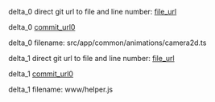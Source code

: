 delta_0 direct git url to file and line number: [file_url](https://www.github.com/avg-plus/avg.renderer/commit/ca7864480a7da05679584ab9e578c373fef9ab87/#diff-a08a869ba2fc0a92b9d1fcc9eac6bbf6140a6bed6f240b391716f8b160f151b2L67)

delta_0 [commit_url0](https://www.github.com/avg-plus/avg.renderer/commit/ca7864480a7da05679584ab9e578c373fef9ab87)

delta_0 filename: src/app/common/animations/camera2d.ts



delta_1 direct git url to file and line number: [file_url](https://www.github.com/mobilion/cordova-ibeacon-plugin/commit/43bee31b101161eb77fb5574c8894359f0469528/#diff-3eb6be7bfd7bf68b46ab2b7a203b7c004c7e444e504fa961aabc1e4d8ba8861cL9)

delta_1 [commit_url0](https://www.github.com/mobilion/cordova-ibeacon-plugin/commit/43bee31b101161eb77fb5574c8894359f0469528)

delta_1 filename: www/helper.js



